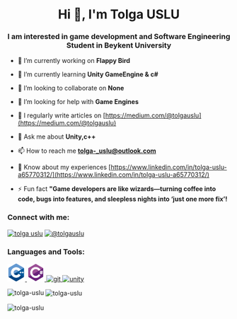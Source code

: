 <h1 align="center">Hi 👋, I'm Tolga USLU</h1>
<h3 align="center">I am interested in game development and Software Engineering Student in Beykent University</h3>

- 🔭 I’m currently working on **Flappy Bird**

- 🌱 I’m currently learning **Unity GameEngine & c#**

- 👯 I’m looking to collaborate on **None**

- 🤝 I’m looking for help with **Game Engines**

- 📝 I regularly write articles on [https://medium.com/@tolgauslu](https://medium.com/@tolgauslu)

- 💬 Ask me about **Unity,c++**

- 📫 How to reach me **tolga-_uslu@outlook.com**

- 📄 Know about my experiences [https://www.linkedin.com/in/tolga-uslu-a65770312/](https://www.linkedin.com/in/tolga-uslu-a65770312/)

- ⚡ Fun fact **"Game developers are like wizards—turning coffee into code, bugs into features, and sleepless nights into ‘just one more fix’!**

<h3 align="left">Connect with me:</h3>
<p align="left">
<a href="https://linkedin.com/in/tolga uslu" target="blank"><img align="center" src="https://raw.githubusercontent.com/rahuldkjain/github-profile-readme-generator/master/src/images/icons/Social/linked-in-alt.svg" alt="tolga uslu" height="30" width="40" /></a>
<a href="https://medium.com/@tolgauslu" target="blank"><img align="center" src="https://raw.githubusercontent.com/rahuldkjain/github-profile-readme-generator/master/src/images/icons/Social/medium.svg" alt="@tolgauslu" height="30" width="40" /></a>
</p>

<h3 align="left">Languages and Tools:</h3>
<p align="left"> <a href="https://www.w3schools.com/cpp/" target="_blank" rel="noreferrer"> <img src="https://raw.githubusercontent.com/devicons/devicon/master/icons/cplusplus/cplusplus-original.svg" alt="cplusplus" width="40" height="40"/> </a> <a href="https://www.w3schools.com/cs/" target="_blank" rel="noreferrer"> <img src="https://raw.githubusercontent.com/devicons/devicon/master/icons/csharp/csharp-original.svg" alt="csharp" width="40" height="40"/> </a> <a href="https://git-scm.com/" target="_blank" rel="noreferrer"> <img src="https://www.vectorlogo.zone/logos/git-scm/git-scm-icon.svg" alt="git" width="40" height="40"/> </a> <a href="https://unity.com/" target="_blank" rel="noreferrer"> <img src="https://www.vectorlogo.zone/logos/unity3d/unity3d-icon.svg" alt="unity" width="40" height="40"/> </a> </p>

<p><img align="left" src="https://github-readme-stats.vercel.app/api/top-langs?username=tolga-uslu&show_icons=true&locale=en&layout=compact" alt="tolga-uslu" /></p>

<p>&nbsp;<img align="center" src="https://github-readme-stats.vercel.app/api?username=tolga-uslu&show_icons=true&locale=en" alt="tolga-uslu" /></p>

<p><img align="center" src="https://github-readme-streak-stats.herokuapp.com/?user=tolga-uslu&" alt="tolga-uslu" /></p>
